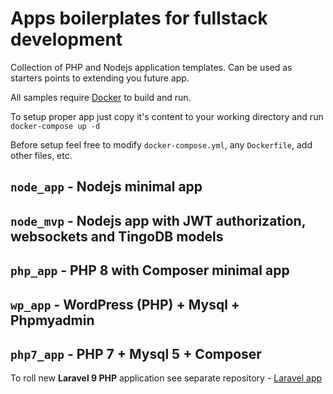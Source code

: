 # Apps boilerplates for fullstack development

Collection of PHP and Nodejs application templates. Can be used as starters points to extending you future app.

All samples require [Docker](https://docs.docker.com/get-docker/) to build and run.

To setup proper app just copy it's content to your working directory and run `docker-compose up -d`

Before setup feel free to modify `docker-compose.yml`, any `Dockerfile`, add other files, etc.

## `node_app` - Nodejs minimal app

## `node_mvp` - Nodejs app with JWT authorization, websockets and TingoDB models

## `php_app` - PHP 8 with Composer minimal app

## `wp_app` - WordPress (PHP) + Mysql + Phpmyadmin

## `php7_app` - PHP 7 + Mysql 5 + Composer

To roll new **Laravel 9 PHP** application see separate repository - [Laravel app](https://github.com/alexnd/laravel_app)